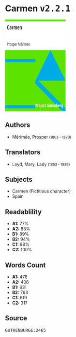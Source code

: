 # Carmen <kbd>v2.2.1</kbd>

![](./cover.medium.jpg "")

## Authors


 - Mérimée, Prosper <small>(1803 - 1870)</small>

## Translators


 - Loyd, Mary, Lady <small>(1853 - 1936)</small>

## Subjects


 - Carmen (Fictitious character)
 - Spain

## Readablility


 - **A1:** 77%
 - **A2:** 83%
 - **B1:** 89%
 - **B2:** 94%
 - **C1:** 98%
 - **C2:** 100%

## Words Count


 - **A1:** 478
 - **A2:** 406
 - **B1:** 631
 - **B2:** 763
 - **C1:** 619
 - **C2:** 317

## Source


<kbd>GUTHENBURGE:2465</kbd>
